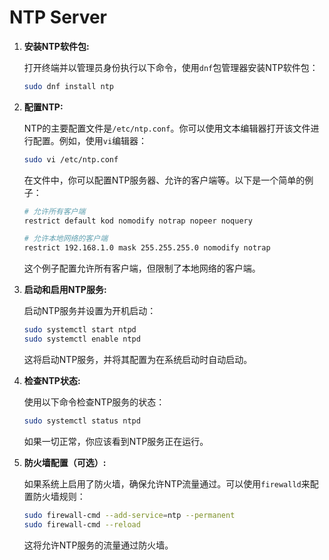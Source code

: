 # NTP Server

1. **安装NTP软件包:**

   打开终端并以管理员身份执行以下命令，使用`dnf`包管理器安装NTP软件包：

   ```bash
   sudo dnf install ntp
   ```

2. **配置NTP:**

   NTP的主要配置文件是`/etc/ntp.conf`。你可以使用文本编辑器打开该文件进行配置。例如，使用`vi`编辑器：

   ```bash
   sudo vi /etc/ntp.conf
   ```

   在文件中，你可以配置NTP服务器、允许的客户端等。以下是一个简单的例子：

   ```bash
   # 允许所有客户端
   restrict default kod nomodify notrap nopeer noquery
   
   # 允许本地网络的客户端
   restrict 192.168.1.0 mask 255.255.255.0 nomodify notrap
   ```

   这个例子配置允许所有客户端，但限制了本地网络的客户端。

3. **启动和启用NTP服务:**

   启动NTP服务并设置为开机启动：

   ```bash
   sudo systemctl start ntpd
   sudo systemctl enable ntpd
   ```

   这将启动NTP服务，并将其配置为在系统启动时自动启动。

4. **检查NTP状态:**

   使用以下命令检查NTP服务的状态：

   ```bash
   sudo systemctl status ntpd
   ```

   如果一切正常，你应该看到NTP服务正在运行。

5. **防火墙配置（可选）:**

   如果系统上启用了防火墙，确保允许NTP流量通过。可以使用`firewalld`来配置防火墙规则：

   ```bash
   sudo firewall-cmd --add-service=ntp --permanent
   sudo firewall-cmd --reload
   ```

   这将允许NTP服务的流量通过防火墙。
